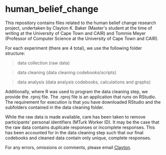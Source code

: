 # human_belief_change

This repository contains files related to the human belief change research project, undertaken by Clayton K. Baker (Master's student at the time of writing at the University of Cape Town and CAIR) and Tommie Meyer (Professor of Computer Science at the University of Cape Town and CAIR).

For each experiment (there are 4 total), we use the following folder structure:
> data collection (raw data)

> data cleaning (data cleaning codebooks/scripts)

> data analysis (data analysis codebooks, calculations and graphs)

Additionally, where R was used to program the data cleaning step, we provide the .rproj file. The .rproj file is an application that runs on RStudio. The requirement for execution is that you have downloaded RStudio and the subfolders contained in the data cleaning folder.

While the raw data is made available, care has been taken to remove participants' personal identifiers (MTurk Worker ID). It may be the case that the raw data contains duplicate responses or incomplete responses. This has been accounted for in the data cleaning step such that our final codebooks and cleaned data contain only unique, complete responses. 

For any errors, omissions or comments, please email <a href="mailto:clayton.baker@uct.ac.za">Clayton</a>.

